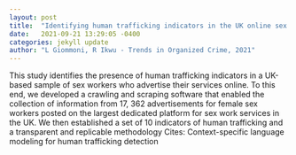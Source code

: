 ```yaml
---
layout: post
title:  "Identifying human trafficking indicators in the UK online sex market"
date:   2021-09-21 13:29:05 -0400
categories: jekyll update
author: "L Giommoni, R Ikwu - Trends in Organized Crime, 2021"
---
```

This study identifies the presence of human trafficking indicators in a UK-based sample of sex workers who advertise their services online. To this end, we developed a crawling and scraping software that enabled the collection of information from 17, 362 advertisements for female sex workers posted on the largest dedicated platform for sex work services in the UK. We then established a set of 10 indicators of human trafficking and a transparent and replicable methodology Cites: Context-specific language modeling for human trafficking detection